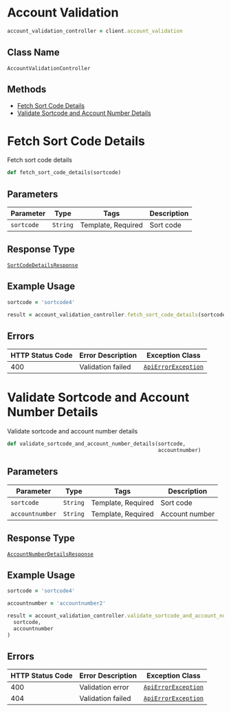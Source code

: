 # Account Validation

```ruby
account_validation_controller = client.account_validation
```

## Class Name

`AccountValidationController`

## Methods

* [Fetch Sort Code Details](../../doc/controllers/account-validation.md#fetch-sort-code-details)
* [Validate Sortcode and Account Number Details](../../doc/controllers/account-validation.md#validate-sortcode-and-account-number-details)


# Fetch Sort Code Details

Fetch sort code details

```ruby
def fetch_sort_code_details(sortcode)
```

## Parameters

| Parameter | Type | Tags | Description |
|  --- | --- | --- | --- |
| `sortcode` | `String` | Template, Required | Sort code |

## Response Type

[`SortCodeDetailsResponse`](../../doc/models/sort-code-details-response.md)

## Example Usage

```ruby
sortcode = 'sortcode4'

result = account_validation_controller.fetch_sort_code_details(sortcode)
```

## Errors

| HTTP Status Code | Error Description | Exception Class |
|  --- | --- | --- |
| 400 | Validation failed | [`ApiErrorException`](../../doc/models/api-error-exception.md) |


# Validate Sortcode and Account Number Details

Validate sortcode and account number details

```ruby
def validate_sortcode_and_account_number_details(sortcode,
                                                 accountnumber)
```

## Parameters

| Parameter | Type | Tags | Description |
|  --- | --- | --- | --- |
| `sortcode` | `String` | Template, Required | Sort code |
| `accountnumber` | `String` | Template, Required | Account number |

## Response Type

[`AccountNumberDetailsResponse`](../../doc/models/account-number-details-response.md)

## Example Usage

```ruby
sortcode = 'sortcode4'

accountnumber = 'accountnumber2'

result = account_validation_controller.validate_sortcode_and_account_number_details(
  sortcode,
  accountnumber
)
```

## Errors

| HTTP Status Code | Error Description | Exception Class |
|  --- | --- | --- |
| 400 | Validation error | [`ApiErrorException`](../../doc/models/api-error-exception.md) |
| 404 | Validation failed | [`ApiErrorException`](../../doc/models/api-error-exception.md) |

